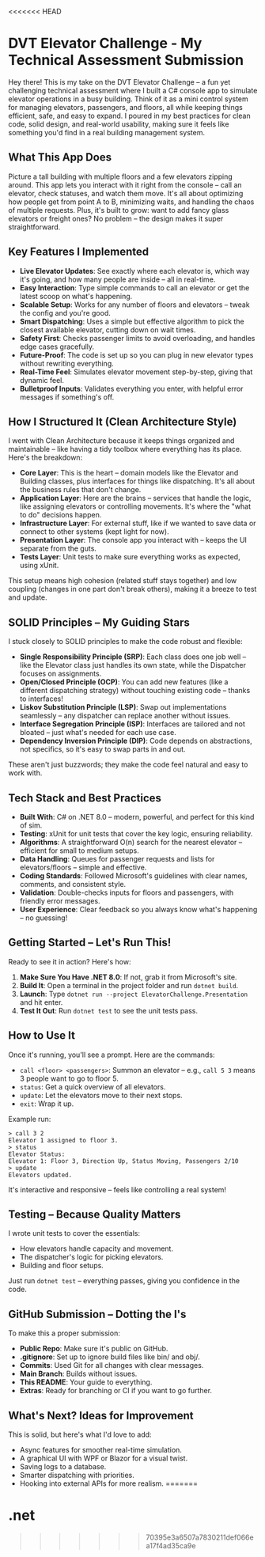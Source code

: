 <<<<<<< HEAD
# DVT Elevator Challenge - My Technical Assessment Submission

Hey there! This is my take on the DVT Elevator Challenge – a fun yet challenging technical assessment where I built a C# console app to simulate elevator operations in a busy building. Think of it as a mini control system for managing elevators, passengers, and floors, all while keeping things efficient, safe, and easy to expand. I poured in my best practices for clean code, solid design, and real-world usability, making sure it feels like something you'd find in a real building management system.

## What This App Does

Picture a tall building with multiple floors and a few elevators zipping around. This app lets you interact with it right from the console – call an elevator, check statuses, and watch them move. It's all about optimizing how people get from point A to B, minimizing waits, and handling the chaos of multiple requests. Plus, it's built to grow: want to add fancy glass elevators or freight ones? No problem – the design makes it super straightforward.

## Key Features I Implemented

- **Live Elevator Updates**: See exactly where each elevator is, which way it's going, and how many people are inside – all in real-time.
- **Easy Interaction**: Type simple commands to call an elevator or get the latest scoop on what's happening.
- **Scalable Setup**: Works for any number of floors and elevators – tweak the config and you're good.
- **Smart Dispatching**: Uses a simple but effective algorithm to pick the closest available elevator, cutting down on wait times.
- **Safety First**: Checks passenger limits to avoid overloading, and handles edge cases gracefully.
- **Future-Proof**: The code is set up so you can plug in new elevator types without rewriting everything.
- **Real-Time Feel**: Simulates elevator movement step-by-step, giving that dynamic feel.
- **Bulletproof Inputs**: Validates everything you enter, with helpful error messages if something's off.

## How I Structured It (Clean Architecture Style)

I went with Clean Architecture because it keeps things organized and maintainable – like having a tidy toolbox where everything has its place. Here's the breakdown:

- **Core Layer**: This is the heart – domain models like the Elevator and Building classes, plus interfaces for things like dispatching. It's all about the business rules that don't change.
- **Application Layer**: Here are the brains – services that handle the logic, like assigning elevators or controlling movements. It's where the "what to do" decisions happen.
- **Infrastructure Layer**: For external stuff, like if we wanted to save data or connect to other systems (kept light for now).
- **Presentation Layer**: The console app you interact with – keeps the UI separate from the guts.
- **Tests Layer**: Unit tests to make sure everything works as expected, using xUnit.

This setup means high cohesion (related stuff stays together) and low coupling (changes in one part don't break others), making it a breeze to test and update.

## SOLID Principles – My Guiding Stars

I stuck closely to SOLID principles to make the code robust and flexible:

- **Single Responsibility Principle (SRP)**: Each class does one job well – like the Elevator class just handles its own state, while the Dispatcher focuses on assignments.
- **Open/Closed Principle (OCP)**: You can add new features (like a different dispatching strategy) without touching existing code – thanks to interfaces!
- **Liskov Substitution Principle (LSP)**: Swap out implementations seamlessly – any dispatcher can replace another without issues.
- **Interface Segregation Principle (ISP)**: Interfaces are tailored and not bloated – just what's needed for each use case.
- **Dependency Inversion Principle (DIP)**: Code depends on abstractions, not specifics, so it's easy to swap parts in and out.

These aren't just buzzwords; they make the code feel natural and easy to work with.

## Tech Stack and Best Practices

- **Built With**: C# on .NET 8.0 – modern, powerful, and perfect for this kind of sim.
- **Testing**: xUnit for unit tests that cover the key logic, ensuring reliability.
- **Algorithms**: A straightforward O(n) search for the nearest elevator – efficient for small to medium setups.
- **Data Handling**: Queues for passenger requests and lists for elevators/floors – simple and effective.
- **Coding Standards**: Followed Microsoft's guidelines with clear names, comments, and consistent style.
- **Validation**: Double-checks inputs for floors and passengers, with friendly error messages.
- **User Experience**: Clear feedback so you always know what's happening – no guessing!

## Getting Started – Let's Run This!

Ready to see it in action? Here's how:

1. **Make Sure You Have .NET 8.0**: If not, grab it from Microsoft's site.
2. **Build It**: Open a terminal in the project folder and run `dotnet build`.
3. **Launch**: Type `dotnet run --project ElevatorChallenge.Presentation` and hit enter.
4. **Test It Out**: Run `dotnet test` to see the unit tests pass.

## How to Use It

Once it's running, you'll see a prompt. Here are the commands:

- `call <floor> <passengers>`: Summon an elevator – e.g., `call 5 3` means 3 people want to go to floor 5.
- `status`: Get a quick overview of all elevators.
- `update`: Let the elevators move to their next stops.
- `exit`: Wrap it up.

Example run:
```
> call 3 2
Elevator 1 assigned to floor 3.
> status
Elevator Status:
Elevator 1: Floor 3, Direction Up, Status Moving, Passengers 2/10
> update
Elevators updated.
```

It's interactive and responsive – feels like controlling a real system!

## Testing – Because Quality Matters

I wrote unit tests to cover the essentials:
- How elevators handle capacity and movement.
- The dispatcher's logic for picking elevators.
- Building and floor setups.

Just run `dotnet test` – everything passes, giving you confidence in the code.

## GitHub Submission – Dotting the I's

To make this a proper submission:
- **Public Repo**: Make sure it's public on GitHub.
- **.gitignore**: Set up to ignore build files like bin/ and obj/.
- **Commits**: Used Git for all changes with clear messages.
- **Main Branch**: Builds without issues.
- **This README**: Your guide to everything.
- **Extras**: Ready for branching or CI if you want to go further.

## What's Next? Ideas for Improvement

This is solid, but here's what I'd love to add:
- Async features for smoother real-time simulation.
- A graphical UI with WPF or Blazor for a visual twist.
- Saving logs to a database.
- Smarter dispatching with priorities.
- Hooking into external APIs for more realism.
=======
# .net
>>>>>>> 70395e3a6507a7830211def066ea17f4ad35ca9e
